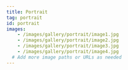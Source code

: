 ```yaml
---
title: Portrait
tag: portrait
id: portrait
images:
    - /images/gallery/portrait/image1.jpg
    - /images/gallery/portrait/image2.jpg
    - /images/gallery/portrait/image3.jpg
    - /images/gallery/portrait/image4.jpg
  # Add more image paths or URLs as needed
---
```

